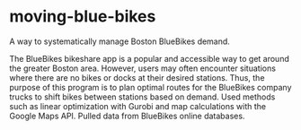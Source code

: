 # moving-blue-bikes
A way to systematically manage Boston BlueBikes demand.

The BlueBikes bikeshare app is a popular and accessible way to get around the greater Boston area. However, users may often encounter situations where there are no bikes or docks at their desired stations. Thus, the purpose of this program is to plan optimal routes for the BlueBikes company trucks to shift bikes between stations based on demand. Used methods such as linear optimization with Gurobi and map calculations with the Google Maps API. Pulled data from BlueBikes online databases.

